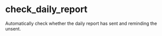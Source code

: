 # check_daily_report
Automatically check whether the daily report has sent and reminding the unsent.
